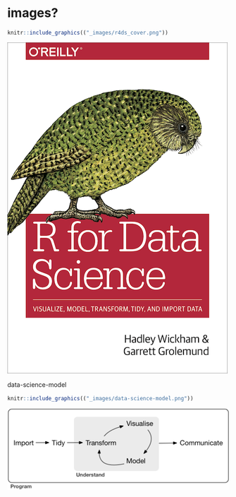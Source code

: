 # images?



```r
knitr::include_graphics(("_images/r4ds_cover.png"))
```

![](_images/r4ds_cover.png)<!-- -->

data-science-model



```r
knitr::include_graphics(("_images/data-science-model.png"))
```

![](_images/data-science-model.png)<!-- -->
